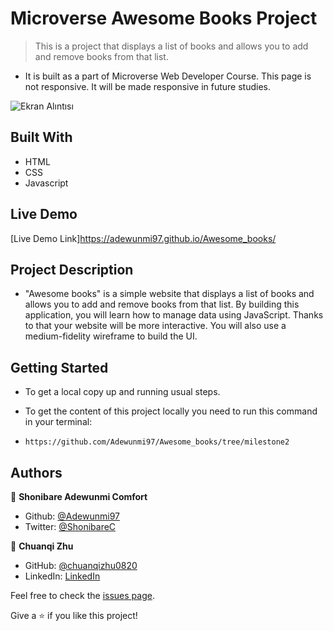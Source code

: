 # Microverse Awesome Books Project
> This is a project that displays a list of books and allows you to add and remove books from that list.


* It is built as a part of Microverse Web Developer Course. This page is not responsive. It will be made responsive in future studies.

![Ekran Alıntısı](https://user-images.githubusercontent.com/51737508/124498925-d4989f80-ddc5-11eb-9a99-6eb3126ee9c7.PNG)


## Built With

* HTML
* CSS
* Javascript


## Live Demo

[Live Demo Link]https://adewunmi97.github.io/Awesome_books/


## Project Description

* "Awesome books" is a simple website that displays a list of books and allows you to add and remove books from that list. By building this application, you will learn how to manage data using JavaScript. Thanks to that your website will be more interactive. You will also use a medium-fidelity wireframe to build the UI.

## Getting Started

* To get a local copy up and running usual steps.

* To get the content of this project locally you need to run this command in your terminal:

- `https://github.com/Adewunmi97/Awesome_books/tree/milestone2`


## Authors
👤 **Shonibare Adewunmi Comfort**

- Github: [@Adewunmi97](https://github.com/Adewunmi97)
- Twitter: [@ShonibareC](https://twitter.com/ShonibareC)


👤 **Chuanqi Zhu**

- GitHub: [@chuanqizhu0820](https://github.com/chuanqizhu0820)
- LinkedIn: [LinkedIn](https://www.linkedin.com/in/chuanqi-zhu-117b11210/)


Feel free to check the [issues page](../../issues/).

Give a ⭐️ if you like this project!
